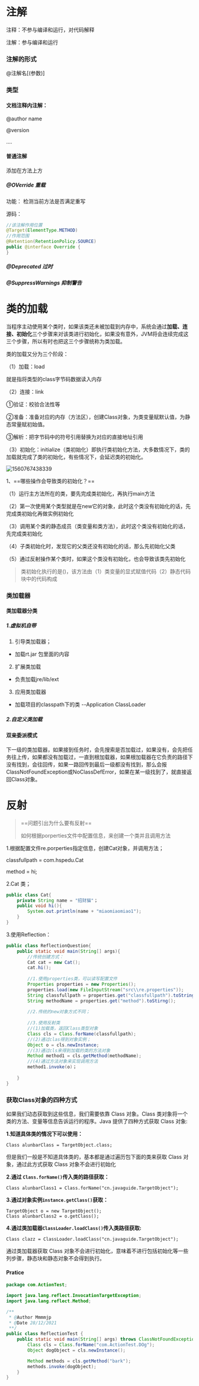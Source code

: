 # 注解

注释：不参与编译和运行，对代码解释

注解：参与编译和运行



### 注解的形式

@注解名[(参数)]



### 类型

#### 文档注释内注解：

@author name

@version 

....



#### 普通注解

添加在方法上方

##### @OVerride 重载

功能： 检测当前方法是否满足重写

源码：

```java
//该注解作用位置
@Target(ElementType.METHOD)
//作用范围
@Retention(RetentionPolicy.SOURCE)
public @interface Override {
}
```



##### @Deprecated 过时



##### @SuppressWarnings 抑制警告







# 类的加载

当程序主动使用某个类时，如果该类还未被加载到内存中，系统会通过**加载、连接、初始化**三个步骤来对该类进行初始化，如果没有意外，JVM将会连续完成这三个步骤，所以有时也把这三个步骤统称为类加载。

类的加载又分为三个阶段：

（1）加载：load

就是指将类型的class字节码数据读入内存

（2）连接：link

①验证：校验合法性等

②准备：准备对应的内存（方法区），创建Class对象，为类变量赋默认值，为静态常量赋初始值。

③解析：把字节码中的符号引用替换为对应的直接地址引用

（3）初始化：initialize（类初始化）即执行<clinit>类初始化方法，大多数情况下，类的加载就完成了类的初始化，有些情况下，会延迟类的初始化。

![1560767438339](JAVA22注解与反射.assets/1560767438339.png)





1、==哪些操作会导致类的初始化？==

（1）运行主方法所在的类，要先完成类初始化，再执行main方法

（2）第一次使用某个类型就是在new它的对象，此时这个类没有初始化的话，先完成类初始化再做实例初始化

（3）调用某个类的静态成员（类变量和类方法），此时这个类没有初始化的话，先完成类初始化

（4）子类初始化时，发现它的父类还没有初始化的话，那么先初始化父类

（5）通过反射操作某个类时，如果这个类没有初始化，也会导致该类先初始化

> 类初始化执行的是<clinit>()，该方法由（1）类变量的显式赋值代码（2）静态代码块中的代码构成



### 类加载器

#### 类加载器分类

##### 1.虚拟机自带

1. 引导类加载器；

- 加载rt.jar 包里面的内容

  

2. 扩展类加载

- 负责加载jre/lib/ext



3. 应用类加载器

- 加载项目的classpath下的类 --Application ClassLoader



##### 2.自定义类加载



#### 双亲委派模式

下一级的类加载器，如果接到任务时，会先搜索是否加载过，如果没有，会先把任务往上传，如果都没有加载过，一直到根加载器，如果根加载器在它负责的路径下没有找到，会往回传，如果一路回传到最后一级都没有找到，那么会报ClassNotFoundException或NoClassDefError，如果在某一级找到了，就直接返回Class对象。



# 反射   

> ==问题引出为什么要有反射==
>
> 如何根据porperties文件中配置信息，来创建一个类并且调用方法

1.根据配置文件re.porperties指定信息，创建Cat对象，并调用方法；

classfullpath = com.hspedu.Cat

method = hi;



2.Cat 类；

```java
public class Cat{
    private String name = "招财猫"；
    public void hi(){
        System.out.println(name + "miaomiaomiao1");
    }
}
```

3.使用Reflection：

```java
public class ReflectionQuestion{
    public static void main(String[] args){
        //传统创建方式：
        Cat cat = new Cat();
        cat.hi();
        
        //1.使用properties类，可以读写配置文件
        Properties properties = new Properties();
        properties.load(new FileInputStream("src\\re.properties"));
        String classfullpath = properties.get("classfullpath").toString();
        String methodName = properties.get("method").toStirng();
        
        //2.传统的new对象方式不同；
        
        //3.使用反射类
       	//(1)加载类，返回Class类型对象
        Class cls = Class.forName(classfullpath);
        //(2)通过clas得到对象实例；
        Object o = cls.newInstance;
        //(3)通过cls来得到加载的类的方法对象
        Method method1 = cls.getMethod(methodName);
        //(4)通过方法对象来实现调用方法
        method1.invoke(o)；
        
    }
}
```



### 获取Class对象的四种方式

如果我们动态获取到这些信息，我们需要依靠 Class 对象。Class 类对象将一个类的方法、变量等信息告诉运行的程序。Java 提供了四种方式获取 Class 对象:

**1.知道具体类的情况下可以使用：**

```
Class alunbarClass = TargetObject.class;
```

但是我们一般是不知道具体类的，基本都是通过遍历包下面的类来获取 Class 对象，通过此方式获取 Class 对象不会进行初始化

**2.通过 `Class.forName()`传入类的路径获取：**

```
Class alunbarClass1 = Class.forName("cn.javaguide.TargetObject");
```

**3.通过对象实例`instance.getClass()`获取：**

```
TargetObject o = new TargetObject();
Class alunbarClass2 = o.getClass();
```

**4.通过类加载器`ClassLoader.loadClass()`传入类路径获取:**

```
Class clazz = ClassLoader.loadClass("cn.javaguide.TargetObject");
```

通过类加载器获取 Class 对象不会进行初始化，意味着不进行包括初始化等一些列步骤，静态块和静态对象不会得到执行。



#### Pratice

```java
package com.ActionTest;

import java.lang.reflect.InvocationTargetException;
import java.lang.reflect.Method;

/**
 * @Author Mmmmjp
 * @Date 28/12/2021
 **/
public class ReflectionTest {
    public static void main(String[] args) throws ClassNotFoundException, NoSuchMethodException, InvocationTargetException, IllegalAccessException, InstantiationException {
        Class cls = Class.forName("com.ActionTest.DOg");
        Object dogObject = cls.newInstance();

        Method methods = cls.getMethod("bark");
        methods.invoke(dogObject);
    }
}

```

